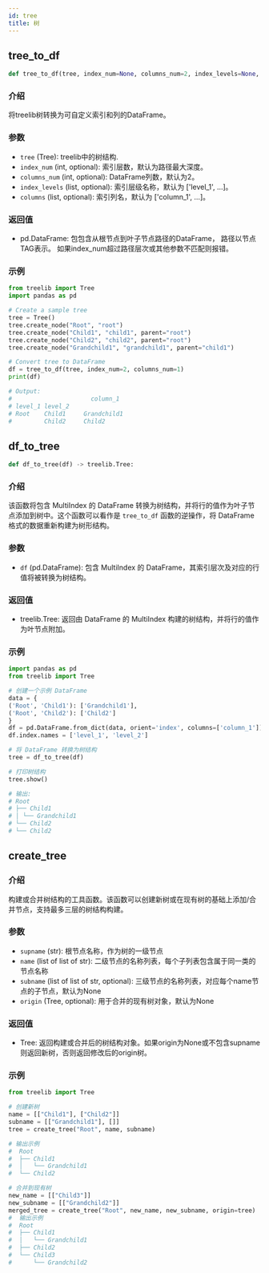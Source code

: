 ```yaml
---
id: tree
title: 树
---
```


## tree_to_df

```python
def tree_to_df(tree, index_num=None, columns_num=2, index_levels=None, columns=None) -> pd.DataFrame:
```

### 介绍

将treelib树转换为可自定义索引和列的DataFrame。

### 参数

- `tree` (Tree): treelib中的树结构.
- `index_num` (int, optional): 索引层数，默认为路径最大深度。
- `columns_num` (int, optional): DataFrame列数，默认为2。
- `index_levels` (list, optional): 索引层级名称，默认为 ['level_1', ...]。
- `columns` (list, optional): 索引列名，默认为 ['column_1', ...]。

### 返回值

- pd.DataFrame: 包包含从根节点到叶子节点路径的DataFrame，
  路径以节点TAG表示。
如果index_num超过路径层次或其他参数不匹配则报错。
### 示例

```python
from treelib import Tree
import pandas as pd

# Create a sample tree
tree = Tree()
tree.create_node("Root", "root")
tree.create_node("Child1", "child1", parent="root")
tree.create_node("Child2", "child2", parent="root")
tree.create_node("Grandchild1", "grandchild1", parent="child1")

# Convert tree to DataFrame
df = tree_to_df(tree, index_num=2, columns_num=1)
print(df)

# Output:
#                      column_1
# level_1 level_2             
# Root    Child1     Grandchild1
#         Child2     Child2
```
## df_to_tree

```python
def df_to_tree(df) -> treelib.Tree:
```

### 介绍

该函数将包含 MultiIndex 的 DataFrame 转换为树结构，并将行的值作为叶子节点添加到树中。这个函数可以看作是 `tree_to_df` 函数的逆操作，将 DataFrame 格式的数据重新构建为树形结构。

### 参数

- `df` (pd.DataFrame): 包含 MultiIndex 的 DataFrame，其索引层次及对应的行值将被转换为树结构。

### 返回值

- treelib.Tree: 返回由 DataFrame 的 MultiIndex 构建的树结构，并将行的值作为叶节点附加。

### 示例

```python
import pandas as pd
from treelib import Tree

# 创建一个示例 DataFrame
data = {
('Root', 'Child1'): ['Grandchild1'],
('Root', 'Child2'): ['Child2']
}
df = pd.DataFrame.from_dict(data, orient='index', columns=['column_1'])
df.index.names = ['level_1', 'level_2']

# 将 DataFrame 转换为树结构
tree = df_to_tree(df)

# 打印树结构
tree.show()

# 输出:
# Root
# ├── Child1
# │ └── Grandchild1
# └── Child2
# └── Child2
```

## create_tree

### 介绍

构建或合并树结构的工具函数。该函数可以创建新树或在现有树的基础上添加/合并节点，支持最多三层的树结构构建。

### 参数

- `supname` (str): 根节点名称，作为树的一级节点
- `name` (list of list of str): 二级节点的名称列表，每个子列表包含属于同一类的节点名称
- `subname` (list of list of str, optional): 三级节点的名称列表，对应每个name节点的子节点，默认为None
- `origin` (Tree, optional): 用于合并的现有树对象，默认为None

### 返回值

- Tree: 返回构建或合并后的树结构对象。如果origin为None或不包含supname则返回新树，否则返回修改后的origin树。

### 示例

```python
from treelib import Tree

# 创建新树
name = [["Child1"], ["Child2"]]
subname = [["Grandchild1"], []]
tree = create_tree("Root", name, subname)

# 输出示例
#  Root
#  ├── Child1
#  │   └── Grandchild1
#  └── Child2

# 合并到现有树
new_name = [["Child3"]]
new_subname = [["Grandchild2"]]
merged_tree = create_tree("Root", new_name, new_subname, origin=tree)
#  输出示例
#  Root
#  ├── Child1
#  │   └── Grandchild1
#  ├── Child2
#  └── Child3
#      └── Grandchild2
```
